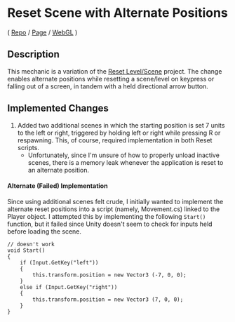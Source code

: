 # Reset Scene with Alternate Positions
( [Repo](https://github.com/JaiChong/css385/tree/main/01_unity_basics/reset_scene_with_alt_positions) / [Page](https://jaichong.github.io/css385/01_unity_basics/reset_scene_with_alt_positions/) / [WebGL](https://jaichong.github.io/css385/01_unity_basics/reset_scene_with_alt_positions/build_webgl) )

## Description
This mechanic is a variation of the [Reset Level/Scene](https://github.com/t4guw/100-Unity-Mechanics-for-Programmers/tree/master/programs/reset_scene) project.  The change enables alternate positions while resetting a scene/level on keypress or falling out of a screen, in tandem with a held directional arrow button.

## Implemented Changes
1. Added two additional scenes in which the starting position is set 7 units to the left or right, triggered by holding left or right while pressing R or respawning.  This, of course, required implementation in both Reset scripts.
    - Unfortunately, since I'm unsure of how to properly unload inactive scenes, there is a memory leak whenever the application is reset to an alternate position.

#### Alternate (Failed) Implementation
Since using additional scenes felt crude, I initially wanted to implement the alternate reset positions into a script (namely, Movement.cs) linked to the Player object.  I attempted this by implementing the following `Start()` function, but it failed since Unity doesn't seem to check for inputs held before loading the scene.

```
// doesn't work
void Start()
{
    if (Input.GetKey("left"))
    {
        this.transform.position = new Vector3 (-7, 0, 0);
    }
    else if (Input.GetKey("right"))
    {
        this.transform.position = new Vector3 (7, 0, 0);
    }
}
```
